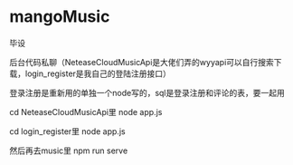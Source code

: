 # mangoMusic
毕设

后台代码私聊（NeteaseCloudMusicApi是大佬们弄的wyyapi可以自行搜索下载，login_register是我自己的登陆注册接口）

登录注册是重新用的单独一个node写的，sql是登录注册和评论的表，要一起用

cd  NeteaseCloudMusicApi里  node app.js

cd login_register里 node app.js

然后再去music里 npm run serve
